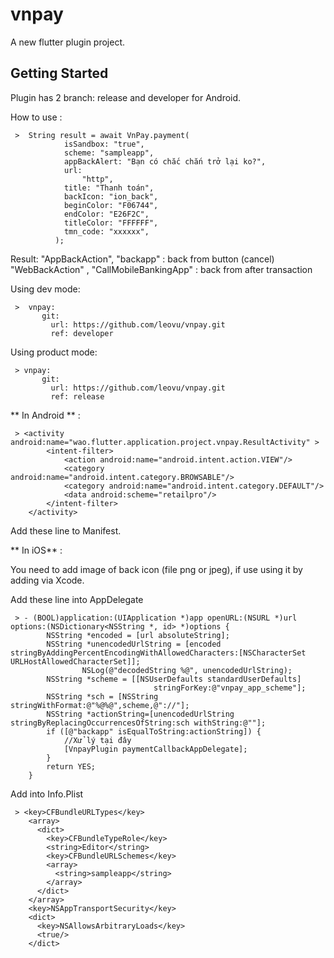 # vnpay

A new flutter plugin project.

## Getting Started

Plugin has 2 branch: release and developer for Android.

How to use :

     >  String result = await VnPay.payment(
                isSandbox: "true",
                scheme: "sampleapp",
                appBackAlert: "Bạn có chắc chắn trở lại ko?",
                url:
                    "http",
                title: "Thanh toán",
                backIcon: "ion_back",
                beginColor: "F06744",
                endColor: "E26F2C",
                titleColor: "FFFFFF",
                tmn_code: "xxxxxx",
              );

Result: 
"AppBackAction", "backapp" : back from button (cancel)
"WebBackAction" , "CallMobileBankingApp" : back from after transaction 

Using dev mode: 
 
     >  vnpay:
           git:
             url: https://github.com/leovu/vnpay.git
             ref: developer

Using product mode:
 
     > vnpay:
           git:
             url: https://github.com/leovu/vnpay.git
             ref: release
             

** In Android ** :
 
     > <activity android:name="wao.flutter.application.project.vnpay.ResultActivity" >
            <intent-filter>
                <action android:name="android.intent.action.VIEW"/>
                <category android:name="android.intent.category.BROWSABLE"/>
                <category android:name="android.intent.category.DEFAULT"/>
                <data android:scheme="retailpro"/>
            </intent-filter>
        </activity>
    
 Add these line to Manifest. 
 
 
 
 ** In iOS** :
 
 You need to add image of back icon (file png or jpeg), if use using it by adding via Xcode.
 
 Add these line into AppDelegate
 
     > - (BOOL)application:(UIApplication *)app openURL:(NSURL *)url options:(NSDictionary<NSString *, id> *)options {
            NSString *encoded = [url absoluteString];
            NSString *unencodedUrlString = [encoded     stringByAddingPercentEncodingWithAllowedCharacters:[NSCharacterSet  URLHostAllowedCharacterSet]];
                    NSLog(@"decodedString %@", unencodedUrlString);
            NSString *scheme = [[NSUserDefaults standardUserDefaults]
                                    stringForKey:@"vnpay_app_scheme"];
            NSString *sch = [NSString stringWithFormat:@"%@%@",scheme,@"://"];
            NSString *actionString=[unencodedUrlString stringByReplacingOccurrencesOfString:sch withString:@""];
            if ([@"backapp" isEqualToString:actionString]) {
                //Xử lý tại đây
                [VnpayPlugin paymentCallbackAppDelegate];
            }
            return YES;
        }
 
 
 Add into Info.Plist 
 
     > <key>CFBundleURLTypes</key>
        <array>
          <dict>
            <key>CFBundleTypeRole</key>
            <string>Editor</string>
            <key>CFBundleURLSchemes</key>
            <array>
              <string>sampleapp</string>
            </array>
          </dict>
        </array>
        <key>NSAppTransportSecurity</key>
        <dict>
          <key>NSAllowsArbitraryLoads</key>
          <true/>
        </dict>
